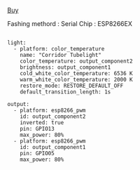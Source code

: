 [Buy](https://www.tatacliq.com/polycab-hohm-avenir-llp0103084-20w-smart-wi-fi-led-batten-white/p-mp000000011272731)

Fashing methord : Serial
Chip : ESP8266EX

```

light:
  - platform: color_temperature
    name: "Corridor Tubelight"
    color_temperature: output_component2
    brightness: output_component1
    cold_white_color_temperature: 6536 K
    warm_white_color_temperature: 2000 K
    restore_mode: RESTORE_DEFAULT_OFF
    default_transition_length: 1s
    
output:
  - platform: esp8266_pwm
    id: output_component2
    inverted: true
    pin: GPIO13
    max_power: 80%
  - platform: esp8266_pwm
    id: output_component1
    pin: GPIO05
    max_power: 80%
```

